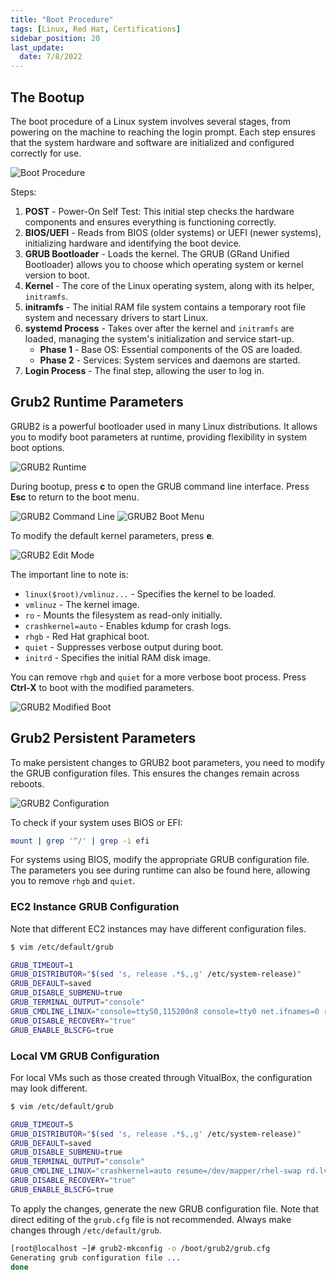 ```yaml
---
title: "Boot Procedure"
tags: [Linux, Red Hat, Certifications]
sidebar_position: 20
last_update:
  date: 7/8/2022
---
```


## The Bootup 

The boot procedure of a Linux system involves several stages, from powering on the machine to reaching the login prompt. Each step ensures that the system hardware and software are initialized and configured correctly for use.

![Boot Procedure](/img/docs/sv-boot-proc.png)

Steps: 

1. **POST** - Power-On Self Test: This initial step checks the hardware components and ensures everything is functioning correctly.
2. **BIOS/UEFI** - Reads from BIOS (older systems) or UEFI (newer systems), initializing hardware and identifying the boot device.
3. **GRUB Bootloader** - Loads the kernel. The GRUB (GRand Unified Bootloader) allows you to choose which operating system or kernel version to boot.
4. **Kernel** - The core of the Linux operating system, along with its helper, `initramfs`.
5. **initramfs** - The initial RAM file system contains a temporary root file system and necessary drivers to start Linux.
6. **systemd Process** - Takes over after the kernel and `initramfs` are loaded, managing the system's initialization and service start-up.
   - **Phase 1** - Base OS: Essential components of the OS are loaded.
   - **Phase 2** - Services: System services and daemons are started.
7. **Login Process** - The final step, allowing the user to log in.

## Grub2 Runtime Parameters

GRUB2 is a powerful bootloader used in many Linux distributions. It allows you to modify boot parameters at runtime, providing flexibility in system boot options.

![GRUB2 Runtime](/img/docs/sv-grub-1.png)

During bootup, press **c** to open the GRUB command line interface. Press **Esc** to return to the boot menu.

![GRUB2 Command Line](/img/docs/sv-gub-2.png)
![GRUB2 Boot Menu](/img/docs/sv-grub-3.png)

To modify the default kernel parameters, press **e**.

![GRUB2 Edit Mode](/img/docs/sv-grub-4.png)

The important line to note is:
- `linux($root)/vmlinuz...` - Specifies the kernel to be loaded.
- `vmlinuz` - The kernel image.
- `ro` - Mounts the filesystem as read-only initially.
- `crashkernel=auto` - Enables kdump for crash logs.
- `rhgb` - Red Hat graphical boot.
- `quiet` - Suppresses verbose output during boot.
- `initrd` - Specifies the initial RAM disk image.

You can remove `rhgb` and `quiet` for a more verbose boot process. Press **Ctrl-X** to boot with the modified parameters.

![GRUB2 Modified Boot](/img/docs/sv-grub-5.png)

## Grub2 Persistent Parameters

To make persistent changes to GRUB2 boot parameters, you need to modify the GRUB configuration files. This ensures the changes remain across reboots.

![GRUB2 Configuration](/img/docs/sv-grub-6.png)

To check if your system uses BIOS or EFI:

```bash
mount | grep '^/' | grep -i efi
```

For systems using BIOS, modify the appropriate GRUB configuration file. The parameters you see during runtime can also be found here, allowing you to remove `rhgb` and `quiet`.

### EC2 Instance GRUB Configuration

Note that different EC2 instances may have different configuration files.

```bash
$ vim /etc/default/grub

GRUB_TIMEOUT=1
GRUB_DISTRIBUTOR="$(sed 's, release .*$,,g' /etc/system-release)"
GRUB_DEFAULT=saved
GRUB_DISABLE_SUBMENU=true
GRUB_TERMINAL_OUTPUT="console"
GRUB_CMDLINE_LINUX="console=ttyS0,115200n8 console=tty0 net.ifnames=0 rd.blacklist=nouveau nvme_core.io_timeout=4294967295 crashkernel=auto"
GRUB_DISABLE_RECOVERY="true"
GRUB_ENABLE_BLSCFG=true
```

### Local VM GRUB Configuration

For local VMs such as those created through VitualBox, the configuration may look different.

```bash
$ vim /etc/default/grub

GRUB_TIMEOUT=5
GRUB_DISTRIBUTOR="$(sed 's, release .*$,,g' /etc/system-release)"
GRUB_DEFAULT=saved
GRUB_DISABLE_SUBMENU=true
GRUB_TERMINAL_OUTPUT="console"
GRUB_CMDLINE_LINUX="crashkernel=auto resume=/dev/mapper/rhel-swap rd.lvm.lv=rhel/root rd.lvm.lv=rhel/swap rhgb quiet"
GRUB_DISABLE_RECOVERY="true"
GRUB_ENABLE_BLSCFG=true
```

To apply the changes, generate the new GRUB configuration file. Note that direct editing of the `grub.cfg` file is not recommended. Always make changes through `/etc/default/grub`.

```bash
[root@localhost ~]# grub2-mkconfig -o /boot/grub2/grub.cfg 
Generating grub configuration file ...
done
```

